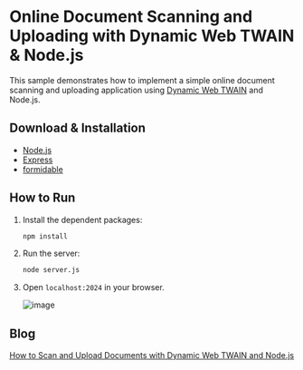 # Online Document Scanning and Uploading with Dynamic Web TWAIN & Node.js

This sample demonstrates how to implement a simple online document scanning and uploading application using [Dynamic Web TWAIN](https://www.dynamsoft.com/web-twain/overview/?utm_content=nav-products) and Node.js.


## Download & Installation
- [Node.js](https://nodejs.org/en/download/)
- [Express](https://expressjs.com/)
- [formidable](https://github.com/node-formidable/formidable)

## How to Run
1. Install the dependent packages:

	```bash
	npm install
	```
2. Run the server:

	```bash
	node server.js
	```

3. Open `localhost:2024` in your browser.

    ![image](https://www.dynamsoft.com/codepool/img/2024/03/dynamic-web-twain-nodejs-document-scan.png)

## Blog
[How to Scan and Upload Documents with Dynamic Web TWAIN and Node.js](https://www.dynamsoft.com/codepool/nodejs-document-scan-upload-web-twain.html)
